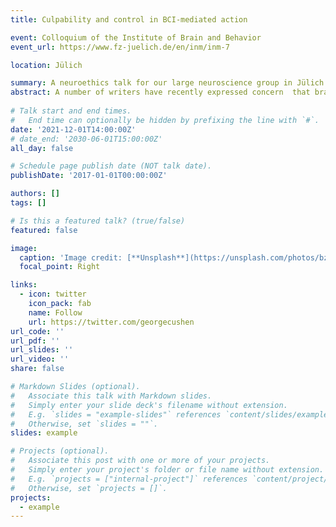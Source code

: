 ```yaml
---
title: Culpability and control in BCI-mediated action

event: Colloquium of the Institute of Brain and Behavior
event_url: https://www.fz-juelich.de/en/inm/inm-7

location: Jülich

summary: A neuroethics talk for our large neuroscience group in Jülich. The accompanying paper will be a chapter in a forthcoming neuroethics book.   
abstract: A number of writers have recently expressed concern  that brain-computer interfaces may fail to interpret the intentions of the user accurately. In those cases, the user cannot be said to have been in control of their actions, and are therefore not culpable for them. This is taken to imply that a person is only culpable for a BCI-mediated action if the BCI interpreted the neural activity appropriately. In this talk, I argue this rests on a confusion about BCIs work. There is no need for a BCI to interpret a person's intentions accurately because BCIs do not work by means of interpreting intentions. I also argue for a more positive conclusion according to which a BCI-mediated action should be evaluated according to standards with which we evaluate actions carried out by means of ordinary tools. Whenever an action is performed by means of a complex tool, the output of which depends on many degrees of freedom inherent in its design, moral assessment of the action is difficult, and uncertain. BCI-mediated action is like this. Moral uncertainty is due to the complexity of the tool, rather than the fact that it interfaces with the brain.    
    
# Talk start and end times.
#   End time can optionally be hidden by prefixing the line with `#`.
date: '2021-12-01T14:00:00Z'
# date_end: '2030-06-01T15:00:00Z'
all_day: false

# Schedule page publish date (NOT talk date).
publishDate: '2017-01-01T00:00:00Z'

authors: []
tags: []

# Is this a featured talk? (true/false)
featured: false

image:
  caption: 'Image credit: [**Unsplash**](https://unsplash.com/photos/bzdhc5b3Bxs)'
  focal_point: Right

links:
  - icon: twitter
    icon_pack: fab
    name: Follow
    url: https://twitter.com/georgecushen
url_code: ''
url_pdf: ''
url_slides: ''
url_video: ''
share: false

# Markdown Slides (optional).
#   Associate this talk with Markdown slides.
#   Simply enter your slide deck's filename without extension.
#   E.g. `slides = "example-slides"` references `content/slides/example-slides.md`.
#   Otherwise, set `slides = ""`.
slides: example

# Projects (optional).
#   Associate this post with one or more of your projects.
#   Simply enter your project's folder or file name without extension.
#   E.g. `projects = ["internal-project"]` references `content/project/deep-learning/index.md`.
#   Otherwise, set `projects = []`.
projects:
  - example
---
```





